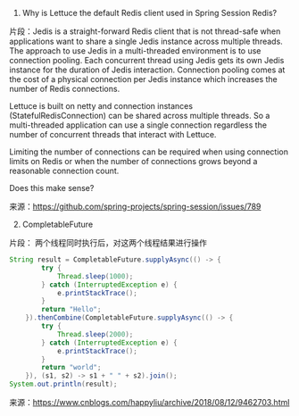 1. Why is Lettuce the default Redis client used in Spring Session Redis?

片段：Jedis is a straight-forward Redis client that is not thread-safe when applications want to share a single Jedis instance across multiple threads. The approach to use Jedis in a multi-threaded environment is to use connection pooling. Each concurrent thread using Jedis gets its own Jedis instance for the duration of Jedis interaction. Connection pooling comes at the cost of a physical connection per Jedis instance which increases the number of Redis connections.

Lettuce is built on netty and connection instances (StatefulRedisConnection) can be shared across multiple threads. So a multi-threaded application can use a single connection
regardless the number of concurrent threads that interact with Lettuce.

Limiting the number of connections can be required when using connection limits on Redis or when the number of connections grows beyond a reasonable connection count.

Does this make sense?

来源：https://github.com/spring-projects/spring-session/issues/789

2. CompletableFuture

片段：
两个线程同时执行后，对这两个线程结果进行操作  
```java
String result = CompletableFuture.supplyAsync(() -> {
        try {
            Thread.sleep(1000);
        } catch (InterruptedException e) {
            e.printStackTrace();
        }
        return "Hello";
    }).thenCombine(CompletableFuture.supplyAsync(() -> {
        try {
            Thread.sleep(2000);
        } catch (InterruptedException e) {
            e.printStackTrace();
        }
        return "world";
    }), (s1, s2) -> s1 + " " + s2).join();
System.out.println(result);
```

来源：https://www.cnblogs.com/happyliu/archive/2018/08/12/9462703.html
